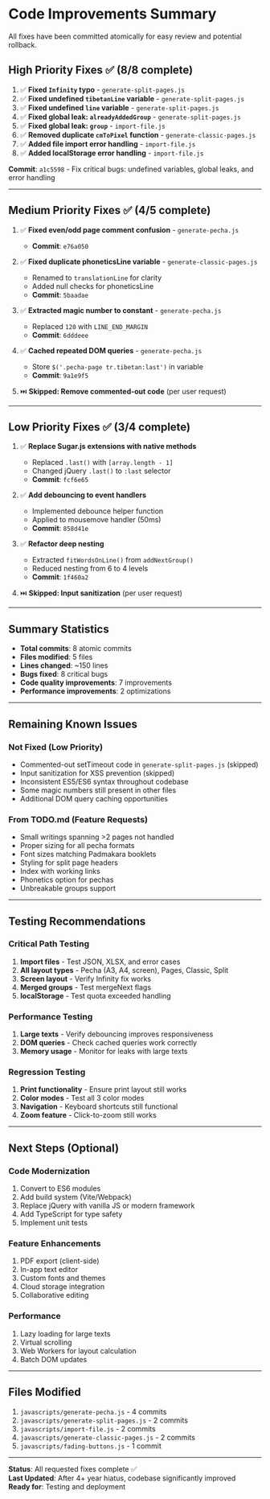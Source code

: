 # Code Improvements Summary

All fixes have been committed atomically for easy review and potential rollback.

## High Priority Fixes ✅ (8/8 complete)

1. ✅ **Fixed `Infinity` typo** - `generate-split-pages.js`
2. ✅ **Fixed undefined `tibetanLine` variable** - `generate-split-pages.js`
3. ✅ **Fixed undefined `line` variable** - `generate-split-pages.js`
4. ✅ **Fixed global leak: `alreadyAddedGroup`** - `generate-split-pages.js`
5. ✅ **Fixed global leak: `group`** - `import-file.js`
6. ✅ **Removed duplicate `cmToPixel` function** - `generate-classic-pages.js`
7. ✅ **Added file import error handling** - `import-file.js`
8. ✅ **Added localStorage error handling** - `import-file.js`

**Commit**: `a1c5598` - Fix critical bugs: undefined variables, global leaks, and error handling

---

## Medium Priority Fixes ✅ (4/5 complete)

1. ✅ **Fixed even/odd page comment confusion** - `generate-pecha.js`
   - **Commit**: `e76a050`

2. ✅ **Fixed duplicate phoneticsLine variable** - `generate-classic-pages.js`
   - Renamed to `translationLine` for clarity
   - Added null checks for phoneticsLine
   - **Commit**: `5baadae`

3. ✅ **Extracted magic number to constant** - `generate-pecha.js`
   - Replaced `120` with `LINE_END_MARGIN`
   - **Commit**: `6dddeee`

4. ✅ **Cached repeated DOM queries** - `generate-pecha.js`
   - Store `$('.pecha-page tr.tibetan:last')` in variable
   - **Commit**: `9a1e9f5`

5. ⏭️ **Skipped: Remove commented-out code** (per user request)

---

## Low Priority Fixes ✅ (3/4 complete)

1. ✅ **Replace Sugar.js extensions with native methods**
   - Replaced `.last()` with `[array.length - 1]`
   - Changed jQuery `.last()` to `:last` selector
   - **Commit**: `fcf6e65`

2. ✅ **Add debouncing to event handlers**
   - Implemented debounce helper function
   - Applied to mousemove handler (50ms)
   - **Commit**: `858d41e`

3. ✅ **Refactor deep nesting**
   - Extracted `fitWordsOnLine()` from `addNextGroup()`
   - Reduced nesting from 6 to 4 levels
   - **Commit**: `1f460a2`

4. ⏭️ **Skipped: Input sanitization** (per user request)

---

## Summary Statistics

- **Total commits**: 8 atomic commits
- **Files modified**: 5 files
- **Lines changed**: ~150 lines
- **Bugs fixed**: 8 critical bugs
- **Code quality improvements**: 7 improvements
- **Performance improvements**: 2 optimizations

---

## Remaining Known Issues

### Not Fixed (Low Priority)
- Commented-out setTimeout code in `generate-split-pages.js` (skipped)
- Input sanitization for XSS prevention (skipped)
- Inconsistent ES5/ES6 syntax throughout codebase
- Some magic numbers still present in other files
- Additional DOM query caching opportunities

### From TODO.md (Feature Requests)
- Small writings spanning >2 pages not handled
- Proper sizing for all pecha formats
- Font sizes matching Padmakara booklets
- Styling for split page headers
- Index with working links
- Phonetics option for pechas
- Unbreakable groups support

---

## Testing Recommendations

### Critical Path Testing
1. **Import files** - Test JSON, XLSX, and error cases
2. **All layout types** - Pecha (A3, A4, screen), Pages, Classic, Split
3. **Screen layout** - Verify Infinity fix works
4. **Merged groups** - Test mergeNext flags
5. **localStorage** - Test quota exceeded handling

### Performance Testing
1. **Large texts** - Verify debouncing improves responsiveness
2. **DOM queries** - Check cached queries work correctly
3. **Memory usage** - Monitor for leaks with large texts

### Regression Testing
1. **Print functionality** - Ensure print layout still works
2. **Color modes** - Test all 3 color modes
3. **Navigation** - Keyboard shortcuts still functional
4. **Zoom feature** - Click-to-zoom still works

---

## Next Steps (Optional)

### Code Modernization
1. Convert to ES6 modules
2. Add build system (Vite/Webpack)
3. Replace jQuery with vanilla JS or modern framework
4. Add TypeScript for type safety
5. Implement unit tests

### Feature Enhancements
1. PDF export (client-side)
2. In-app text editor
3. Custom fonts and themes
4. Cloud storage integration
5. Collaborative editing

### Performance
1. Lazy loading for large texts
2. Virtual scrolling
3. Web Workers for layout calculation
4. Batch DOM updates

---

## Files Modified

1. `javascripts/generate-pecha.js` - 4 commits
2. `javascripts/generate-split-pages.js` - 2 commits
3. `javascripts/import-file.js` - 2 commits
4. `javascripts/generate-classic-pages.js` - 2 commits
5. `javascripts/fading-buttons.js` - 1 commit

---

**Status**: All requested fixes complete ✅  
**Last Updated**: After 4+ year hiatus, codebase significantly improved  
**Ready for**: Testing and deployment
